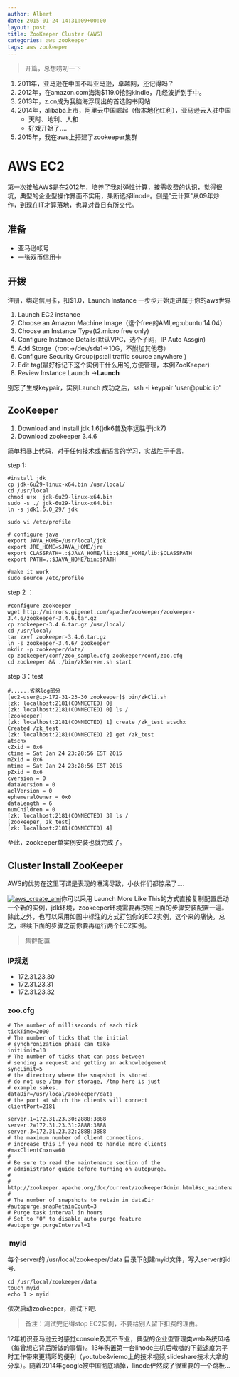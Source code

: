```yaml
---
author: Albert
date: 2015-01-24 14:31:09+00:00
layout: post
title: ZooKeeper Cluster (AWS)
categories: aws zookeeper
tags: aws zookeeper
---
```


> 开篇，总想唠叨一下
	
  1. 2011年，亚马逊在中国不叫亚马逊，卓越网，还记得吗？
  2. 2012年，在amazon.com海淘$119.0抢购kindle，几经波折到手中。
  3. 2013年，z.cn成为我脑海浮现出的首选购书网站
  4. 2014年，alibaba上市，阿里云中国崛起（借本地化红利），亚马逊云入驻中国
		* 天时、地利、人和
		* 好戏开始了....
  5. 2015年，我在aws上搭建了zookeeper集群

# AWS EC2

第一次接触AWS是在2012年，培养了我对弹性计算，按需收费的认识，觉得很坑，典型的企业型操作界面不实用，果断选择linode。倒是"云计算"从09年炒作，到现在IT才算落地，也算对昔日有所交代。

## 准备
	
  * 亚马逊帐号
  * 一张双币信用卡

## 开拨

注册，绑定信用卡，扣$1.0，Launch Instance 一步步开始走进属于你的aws世界
	
  1. Launch EC2 instance
  2. Choose an Amazon Machine Image（选个free的AMI,eg:ubuntu 14.04）
  3. Choose an Instance Type(t2.micro free only)
  4. Configure Instance Details(默认VPC，选个子网，IP Auto Assgin)
  5. Add Storge（root->/dev/sda1->10G，不附加其他卷）
  6. Configure Security Group(ps:all traffic source anywhere )
  7. Edit tag(最好标记下这个实例干什么用的,方便管理，本例ZooKeeper)
  8. Review Instance Launch ->**Launch**

别忘了生成keypair，实例Launch 成功之后，ssh -i keypair 'user@pubic ip'


## ZooKeeper

  1. Download and install jdk 1.6(jdk6普及率远胜于jdk7)
  2. Download zookeeper 3.4.6

简单粗暴上代码，对于任何技术或者语言的学习，实战胜于千言.

step 1:
    
    #install jdk
    cp jdk-6u29-linux-x64.bin /usr/local/
    cd /usr/local 
    chmod u+x  jdk-6u29-linux-x64.bin
    sudo -s ./ jdk-6u29-linux-x64.bin
    ln -s jdk1.6.0_29/ jdk
    
    sudo vi /etc/profile
    
    # configure java 
    export JAVA_HOME=/usr/local/jdk
    export JRE_HOME=$JAVA_HOME/jre
    export CLASSPATH=.:$JAVA_HOME/lib:$JRE_HOME/lib:$CLASSPATH
    export PATH=.:$JAVA_HOME/bin:$PATH
    
    #make it work
    sudo source /etc/profile


step 2 ：
    
    #configure zookeeper
    wget http://mirrors.gigenet.com/apache/zookeeper/zookeeper-3.4.6/zookeeper-3.4.6.tar.gz
    cp zookeeper-3.4.6.tar.gz /usr/local/
    cd /usr/local/
    tar zxvf zookeeper-3.4.6.tar.gz
    ln -s zookeeper-3.4.6/ zookeeper
    mkdir -p zookeeper/data/
    cp zookeeper/conf/zoo_sample.cfg zookeeper/conf/zoo.cfg
    cd zookeeper && ./bin/zkServer.sh start


step 3：test
    
    #......省略log部分
    [ec2-user@ip-172-31-23-30 zookeeper]$ bin/zkCli.sh
    [zk: localhost:2181(CONNECTED) 0]
    [zk: localhost:2181(CONNECTED) 0] ls /
    [zookeeper]
    [zk: localhost:2181(CONNECTED) 1] create /zk_test atschx
    Created /zk_test
    [zk: localhost:2181(CONNECTED) 2] get /zk_test
    atschx
    cZxid = 0x6
    ctime = Sat Jan 24 23:28:56 EST 2015
    mZxid = 0x6
    mtime = Sat Jan 24 23:28:56 EST 2015
    pZxid = 0x6
    cversion = 0
    dataVersion = 0
    aclVersion = 0
    ephemeralOwner = 0x0
    dataLength = 6
    numChildren = 0
    [zk: localhost:2181(CONNECTED) 3] ls /
    [zookeeper, zk_test]
    [zk: localhost:2181(CONNECTED) 4]

至此，zookeeper单实例安装也就完成了。


## Cluster Install ZooKeeper

AWS的优势在这里可谓是表现的淋漓尽致，小伙伴们都惊呆了....

[![aws_create_ami](http://www.atschx.com/wp-content/uploads/2015/01/aws_create_ami.png)](http://www.atschx.com/wp-content/uploads/2015/01/aws_create_ami.png)你可以采用 Launch More Like This的方式直接复制配置启动一个新的实例，jdk环境，zookeeper环境需要再按照上面的步骤安装配置一遍。除此之外，也可以采用如图中标注的方式打包你的EC2实例，这个来的痛快。总之，继续下面的步骤之前你要再运行两个EC2实例。

> 集群配置

### IP规划

  * 172.31.23.30
  * 172.31.23.31
  * 172.31.23.32

### zoo.cfg
    
    # The number of milliseconds of each tick
    tickTime=2000
    # The number of ticks that the initial 
    # synchronization phase can take
    initLimit=10
    # The number of ticks that can pass between 
    # sending a request and getting an acknowledgement
    syncLimit=5
    # the directory where the snapshot is stored.
    # do not use /tmp for storage, /tmp here is just 
    # example sakes.
    dataDir=/usr/local/zookeeper/data
    # the port at which the clients will connect
    clientPort=2181
    
    server.1=172.31.23.30:2888:3888
    server.2=172.31.23.31:2888:3888
    server.3=172.31.23.32:2888:3888
    # the maximum number of client connections.
    # increase this if you need to handle more clients
    #maxClientCnxns=60
    #
    # Be sure to read the maintenance section of the 
    # administrator guide before turning on autopurge.
    #
    # http://zookeeper.apache.org/doc/current/zookeeperAdmin.html#sc_maintenance
    #
    # The number of snapshots to retain in dataDir
    #autopurge.snapRetainCount=3
    # Purge task interval in hours
    # Set to "0" to disable auto purge feature
    #autopurge.purgeInterval=1

###  myid

每个server的 /usr/local/zookeeper/data 目录下创建myid文件，写入server的id号.
    
    cd /usr/local/zookeeper/data
    touch myid
    echo 1 > myid

依次启动zookeeper，测试下吧.

> 备注：测试完记得stop EC2实例，不要给别人留下扣费的理由。

12年初识亚马逊云时感觉console及其不专业，典型的企业型管理类web系统风格（每曾想它背后所做的事情）。13年购置第一台linode主机后嗷嗷的下载速度为平时工作带来更精彩的便利（youtube&viemo上的技术视频,slideshare技术大拿的分享）。随着2014年google被中国彻底墙掉，linode俨然成了很重要的一个跳板...
